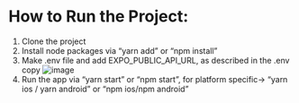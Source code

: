 # How to Run the Project:
1.	Clone the project
2.	Install node packages via “yarn add” or “npm install”
3.	Make .env file and add EXPO_PUBLIC_API_URL, as described in the .env copy
![image](https://github.com/sharaizk/Patient-app/assets/64202206/42ba4e47-c315-4dcd-a495-2a67327635c8)
4.	Run the app via “yarn start” or “npm start”, for platform specific-> “yarn ios / yarn android” or “npm ios/npm android”
